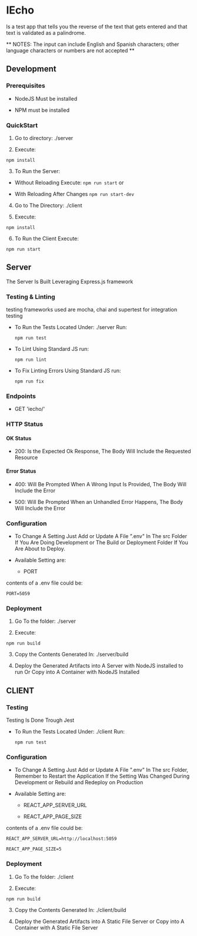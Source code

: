# IEcho 

Is a test app that tells you the reverse of the text that gets entered and that text is validated as a palindrome.  

** NOTES: The input can include English and Spanish characters; other language characters or numbers are not accepted ** 

  

## Development 

### Prerequisites 

* NodeJS Must be installed 

* NPM must be installed 

### QuickStart 

1. Go to directory: ./server 

2. Execute: 

`npm install` 

3. To Run the Server: 

  * Without Reloading Execute: `npm run start` or 

  * With Reloading After Changes `npm run start-dev` 

4. Go to The Directory: ./client 

5. Execute: 

`npm install` 

6. To Run the Client Execute: 

  `npm run start` 

## Server 

The Server Is Built Leveraging Express.js framework 

### Testing & Linting 

testing frameworks used are mocha, chai and supertest for integration testing 

* To Run the Tests Located Under: ./server Run:  

  `npm run test`  

* To Lint Using Standard JS run: 

  `npm run lint` 

* To Fix Linting Errors Using Standard JS run: 

  `npm run fix` 

  

### Endpoints 

* GET 'iecho/'   

### HTTP Status 

#### OK Status 

* 200: Is the Expected Ok Response, The Body Will Include the Requested Resource 

#### Error Status 

* 400: Will Be Prompted When A Wrong Input Is Provided, The Body Will Include the Error 

* 500: Will Be Prompted When an Unhandled Error Happens, The Body Will Include the Error 

### Configuration 

* To Change A Setting Just Add or Update A File ".env" In The src Folder If You Are Doing Development or The Build or Deployment Folder If You Are About to Deploy. 

* Available Setting are: 

  * PORT<br/> 

contents of a .env file could be:<br/> 

`PORT=5059` 

### Deployment 

1. Go To the folder: ./server  

2. Execute:</br> 

`npm run build` 

3. Copy the Contents Generated In: ./server/build 

4. Deploy the Generated Artifacts into A Server with NodeJS installed to run Or Copy into A Container with NodeJS Installed 

  

  

## CLIENT 

### Testing 

Testing Is Done Trough Jest 

* To Run the Tests Located Under: ./client Run:  

  `npm run test`  

  

### Configuration 

* To Change A Setting Just Add or Update A File ".env" In The src Folder, Remember to Restart the Application If the Setting Was Changed During Development or Rebuild and Redeploy on Production 

* Available Setting are: 

  * REACT_APP_SERVER_URL 

  * REACT_APP_PAGE_SIZE<br/> 

contents of a .env file could be:<br/> 

`REACT_APP_SERVER_URL=http://localhost:5059`<br/> 

`REACT_APP_PAGE_SIZE=5` 

  

### Deployment 

1. Go To the folder: ./client  

2. Execute:</br> 

`npm run build` 

3. Copy the Contents Generated In: ./client/build 

4. Deploy the Generated Artifacts into A Static File Server or Copy into A Container with A Static File Server 